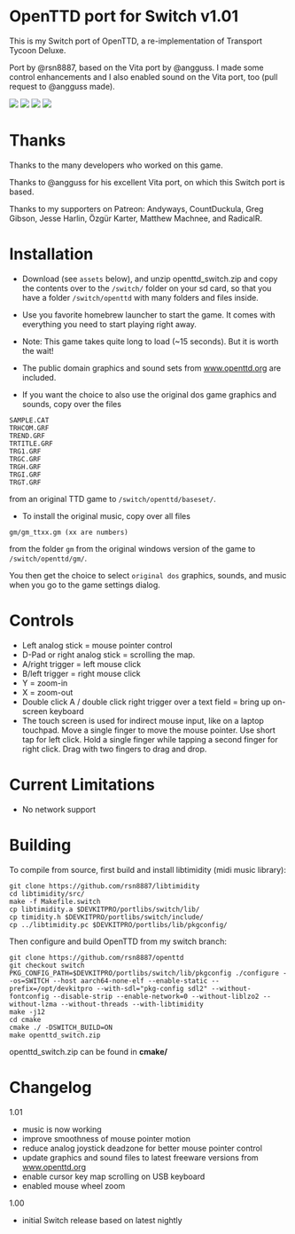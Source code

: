 # OpenTTD port for Switch v1.01

This is my Switch port of OpenTTD, a re-implementation of Transport Tycoon Deluxe.

Port by @rsn8887, based on the Vita port by @angguss. I made some control enhancements and I also enabled sound on the Vita port, too (pull request to @angguss made).

![](https://i.postimg.cc/6QkN6fLY/openttd-1.jpg)
![](https://i.postimg.cc/xCLVXN6Y/openttd-2.jpg)
![](https://i.postimg.cc/xj5zkCZv/openttd-3.jpg)
![](https://i.postimg.cc/MTvpv6fD/2019030504002300-17-F7-D349-D6-A1508-C316-B144-FC19-A67-A7.jpg)

# Thanks

Thanks to the many developers who worked on this game.

Thanks to @angguss for his excellent Vita port, on which this Switch port is based.

Thanks to my supporters on Patreon: Andyways, CountDuckula, Greg Gibson, Jesse Harlin, Özgür Karter, Matthew Machnee, and RadicalR.

# Installation

- Download (see `assets` below), and unzip openttd_switch.zip and copy the contents over to the `/switch/` folder on your sd card, so that you have a folder `/switch/openttd` with many folders and files inside.

- Use you favorite homebrew launcher to start the game. It comes with everything you need to start playing right away.

- Note: This game takes quite long to load (~15 seconds). But it is worth the wait!

- The public domain graphics and sound sets from www.openttd.org are included.

- If you want the choice to also use the original dos game graphics and sounds, copy over the files 
```
SAMPLE.CAT 
TRHCOM.GRF
TREND.GRF
TRTITLE.GRF
TRG1.GRF
TRGC.GRF
TRGH.GRF
TRGI.GRF
TRGT.GRF
```
from an original TTD game to `/switch/openttd/baseset/`.

- To install the original music, copy over all files 
```
gm/gm_ttxx.gm (xx are numbers)
```

from the folder `gm` from the original windows version of the game to `/switch/openttd/gm/`.  

You then get the choice to select `original dos` graphics, sounds, and music when you go to the game settings dialog.

# Controls

 - Left analog stick = mouse pointer control 
 - D-Pad or right analog stick = scrolling the map. 
 - A/right trigger = left mouse click 
 - B/left trigger = right mouse click 
 - Y = zoom-in 
 - X = zoom-out 
 - Double click A / double click right trigger over a text field = bring up on-screen keyboard
 - The touch screen is used for indirect mouse input, like on a laptop touchpad. Move a single finger to move the mouse pointer. Use short tap for left click. Hold a single finger while tapping a second finger for right click. Drag with two fingers to drag and drop.

# Current Limitations

 - No network support

# Building

To compile from source, first build and install libtimidity (midi music library):
```
git clone https://github.com/rsn8887/libtimidity
cd libtimidity/src/
make -f Makefile.switch
cp libtimidity.a $DEVKITPRO/portlibs/switch/lib/
cp timidity.h $DEVKITPRO/portlibs/switch/include/
cp ../libtimidity.pc $DEVKITPRO/portlibs/lib/pkgconfig/
```

Then configure and build OpenTTD from my switch branch:
```
git clone https://github.com/rsn8887/openttd
git checkout switch
PKG_CONFIG_PATH=$DEVKITPRO/portlibs/switch/lib/pkgconfig ./configure --os=SWITCH --host aarch64-none-elf --enable-static --prefix=/opt/devkitpro --with-sdl="pkg-config sdl2" --without-fontconfig --disable-strip --enable-network=0 --without-liblzo2 --without-lzma --without-threads --with-libtimidity
make -j12
cd cmake
cmake ./ -DSWITCH_BUILD=ON
make openttd_switch.zip
```

openttd_switch.zip can be found in __cmake/__


# Changelog

1.01

- music is now working
- improve smoothness of mouse pointer motion
- reduce analog joystick deadzone for better mouse pointer control
- update graphics and sound files to latest freeware versions from www.openttd.org
- enable cursor key map scrolling on USB keyboard
- enabled mouse wheel zoom

1.00

- initial Switch release based on latest nightly

